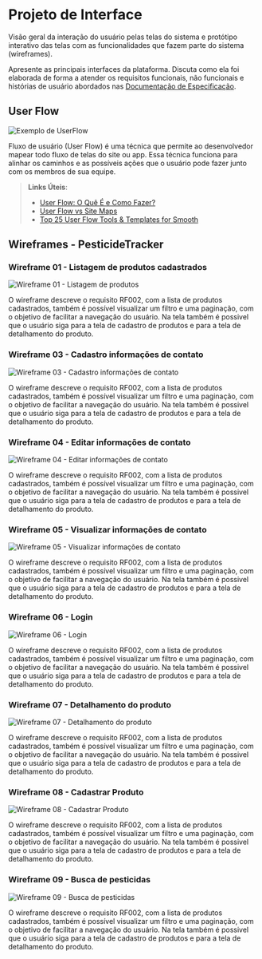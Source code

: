 
# Projeto de Interface

Visão geral da interação do usuário pelas telas do sistema e protótipo interativo das telas com as funcionalidades que fazem parte do sistema (wireframes).

 Apresente as principais interfaces da plataforma. Discuta como ela foi elaborada de forma a atender os requisitos funcionais, não funcionais e histórias de usuário abordados nas <a href="2-Especificação do Projeto.md"> Documentação de Especificação</a>.

## User Flow

![Exemplo de UserFlow](img/userflow.jpg)

Fluxo de usuário (User Flow) é uma técnica que permite ao desenvolvedor mapear todo fluxo de telas do site ou app. Essa técnica funciona para alinhar os caminhos e as possíveis ações que o usuário pode fazer junto com os membros de sua equipe.

> **Links Úteis**:
> - [User Flow: O Quê É e Como Fazer?](https://medium.com/7bits/fluxo-de-usu%C3%A1rio-user-flow-o-que-%C3%A9-como-fazer-79d965872534)
> - [User Flow vs Site Maps](http://designr.com.br/sitemap-e-user-flow-quais-as-diferencas-e-quando-usar-cada-um/)
> - [Top 25 User Flow Tools & Templates for Smooth](https://www.mockplus.com/blog/post/user-flow-tools)


## Wireframes - PesticideTracker

### Wireframe 01 - Listagem de produtos cadastrados

![Wireframe 01 - Listagem de produtos](img/wireframe-01.png)

O wireframe descreve o requisito RF002, com a lista de produtos cadastrados, também é possível visualizar um filtro e uma paginação, com o objetivo de facilitar a navegação do usuário. Na tela também é possivel que o usuário siga para a tela de cadastro de produtos e para a tela de detalhamento do produto.

### Wireframe 03 - Cadastro informações de contato

![Wireframe 03 - Cadastro informações de contato](img/Wireframe-03-Cadastro%20informações%20de%20contato.png)

O wireframe descreve o requisito RF002, com a lista de produtos cadastrados, também é possível visualizar um filtro e uma paginação, com o objetivo de facilitar a navegação do usuário. Na tela também é possivel que o usuário siga para a tela de cadastro de produtos e para a tela de detalhamento do produto.

### Wireframe 04 - Editar informações de contato

![Wireframe 04 - Editar informações de contato](img/Wireframe-04-Editar%20informações%20de%20contato.png)

O wireframe descreve o requisito RF002, com a lista de produtos cadastrados, também é possível visualizar um filtro e uma paginação, com o objetivo de facilitar a navegação do usuário. Na tela também é possivel que o usuário siga para a tela de cadastro de produtos e para a tela de detalhamento do produto.


### Wireframe 05 - Visualizar informações de contato

![Wireframe 05 - Visualizar informações de contato](img/Wireframe-05-Visualizar%20informações%20de%20contato.png)

O wireframe descreve o requisito RF002, com a lista de produtos cadastrados, também é possível visualizar um filtro e uma paginação, com o objetivo de facilitar a navegação do usuário. Na tela também é possivel que o usuário siga para a tela de cadastro de produtos e para a tela de detalhamento do produto.


### Wireframe 06 - Login

![Wireframe 06 - Login](img/Wireframe-06-Login.png)

O wireframe descreve o requisito RF002, com a lista de produtos cadastrados, também é possível visualizar um filtro e uma paginação, com o objetivo de facilitar a navegação do usuário. Na tela também é possivel que o usuário siga para a tela de cadastro de produtos e para a tela de detalhamento do produto.


### Wireframe 07 - Detalhamento do produto

![Wireframe 07 - Detalhamento do produto](img/Wireframe-07-Detalhamento%20do%20produto.png)

O wireframe descreve o requisito RF002, com a lista de produtos cadastrados, também é possível visualizar um filtro e uma paginação, com o objetivo de facilitar a navegação do usuário. Na tela também é possivel que o usuário siga para a tela de cadastro de produtos e para a tela de detalhamento do produto.


### Wireframe 08 - Cadastrar Produto

![Wireframe 08 - Cadastrar Produto](img/Wireframe-08-Cadastrar%20Produto.png)

O wireframe descreve o requisito RF002, com a lista de produtos cadastrados, também é possível visualizar um filtro e uma paginação, com o objetivo de facilitar a navegação do usuário. Na tela também é possivel que o usuário siga para a tela de cadastro de produtos e para a tela de detalhamento do produto.


### Wireframe 09 - Busca de pesticidas

![Wireframe 09 - Busca de pesticidas](img/Wireframe-09-Busca%20de%20pesticidas.png)

O wireframe descreve o requisito RF002, com a lista de produtos cadastrados, também é possível visualizar um filtro e uma paginação, com o objetivo de facilitar a navegação do usuário. Na tela também é possivel que o usuário siga para a tela de cadastro de produtos e para a tela de detalhamento do produto.
